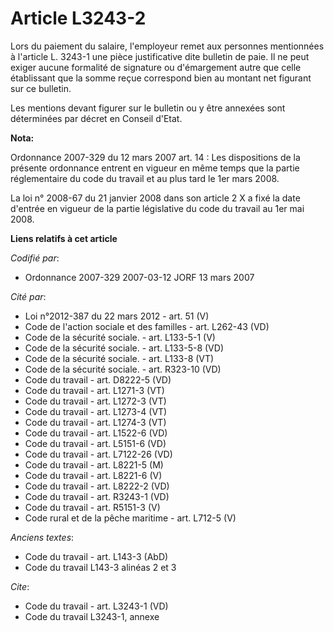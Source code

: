 # Article L3243-2

Lors du paiement du salaire, l'employeur remet aux personnes mentionnées à l'article L. 3243-1 une pièce justificative dite
bulletin de paie. Il ne peut exiger aucune formalité de signature ou d'émargement autre que celle établissant que la somme
reçue correspond bien au montant net figurant sur ce bulletin.

Les mentions devant figurer sur le bulletin ou y être annexées sont déterminées par décret en Conseil d'Etat.

**Nota:**

Ordonnance 2007-329 du 12 mars 2007 art. 14 : Les dispositions de la présente ordonnance entrent en vigueur en même temps que
la partie réglementaire du code du travail et au plus tard le 1er mars 2008. 

La loi n° 2008-67 du 21 janvier 2008 dans son article 2 X a fixé la date d'entrée en vigueur de la partie législative du code
du travail au 1er mai 2008.

**Liens relatifs à cet article**

_Codifié par_:

  - Ordonnance 2007-329 2007-03-12 JORF 13 mars 2007

_Cité par_:

  - Loi n°2012-387 du 22 mars 2012 - art. 51 (V)
  - Code de l'action sociale et des familles - art. L262-43 (VD)
  - Code de la sécurité sociale. - art. L133-5-1 (V)
  - Code de la sécurité sociale. - art. L133-5-8 (VD)
  - Code de la sécurité sociale. - art. L133-8 (VT)
  - Code de la sécurité sociale. - art. R323-10 (VD)
  - Code du travail - art. D8222-5 (VD)
  - Code du travail - art. L1271-3 (VT)
  - Code du travail - art. L1272-3 (VT)
  - Code du travail - art. L1273-4 (VT)
  - Code du travail - art. L1274-3 (VT)
  - Code du travail - art. L1522-6 (VD)
  - Code du travail - art. L5151-6 (VD)
  - Code du travail - art. L7122-26 (VD)
  - Code du travail - art. L8221-5 (M)
  - Code du travail - art. L8221-6 (V)
  - Code du travail - art. L8222-2 (VD)
  - Code du travail - art. R3243-1 (VD)
  - Code du travail - art. R5151-3 (V)
  - Code rural et de la pêche maritime - art. L712-5 (V)

_Anciens textes_:

  - Code du travail - art. L143-3 (AbD)
  - Code du travail L143-3 alinéas 2 et 3

_Cite_:

  - Code du travail - art. L3243-1 (VD)
  - Code du travail L3243-1, annexe
